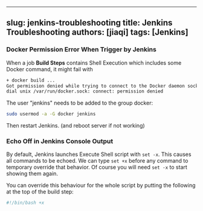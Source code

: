 [//]: # (Copyright Jiaqi Liu)

[//]: # (Licensed under the Apache License, Version 2.0 &#40;the "License"&#41;;)
[//]: # (you may not use this file except in compliance with the License.)
[//]: # (You may obtain a copy of the License at)

[//]: # (    http://www.apache.org/licenses/LICENSE-2.0)

[//]: # (Unless required by applicable law or agreed to in writing, software)
[//]: # (distributed under the License is distributed on an "AS IS" BASIS,)
[//]: # (WITHOUT WARRANTIES OR CONDITIONS OF ANY KIND, either express or implied.)
[//]: # (See the License for the specific language governing permissions and)
[//]: # (limitations under the License.)

---
slug: jenkins-troubleshooting
title: Jenkins Troubleshooting
authors: [jiaqi]
tags: [Jenkins]
---

<!--truncate-->

### Docker Permission Error When Trigger by Jenkins

When a job **Build Steps** contains Shell Execution which includes some Docker command, it might fail with

```bash
+ docker build ...
Got permission denied while trying to connect to the Docker daemon socket at unix:///var/run/docker.sock: Post "...":
dial unix /var/run/docker.sock: connect: permission denied
```

The user "jenkins" needs to be added to the group docker:

```bash
sudo usermod -a -G docker jenkins
```

Then restart Jenkins. (and reboot server if not working)

### Echo Off in Jenkins Console Output

By default, Jenkins launches Execute Shell script with `set -x`. This causes all commands to be echoed. We can type
`set +x` before any command to temporary override that behavior. Of course you will need `set -x` to start showing them
again.

You can override this behaviour for the whole script by putting the following at the top of the build step:

```bash
#!/bin/bash +x
```
